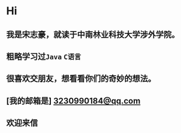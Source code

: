 # Hi
## 我是宋志豪，就读于中南林业科技大学涉外学院。
## 粗略学习过`Java` `C语言` 
## 很喜欢交朋友，想看看你们的奇妙的想法。
## [我的邮箱是] 3230990184@qq.com
## 欢迎来信
